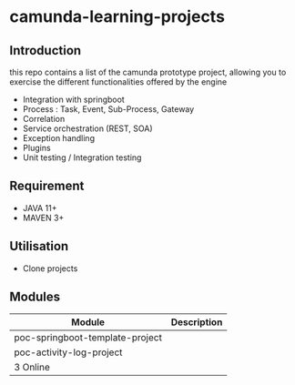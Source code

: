 # camunda-learning-projects


## Introduction
this repo contains a list of the camunda prototype project, allowing you to exercise the different functionalities offered by the engine

* Integration with springboot
* Process : Task, Event, Sub-Process, Gateway
* Correlation
* Service orchestration (REST, SOA)
* Exception handling
* Plugins
* Unit testing / Integration testing 


## Requirement
* JAVA 11+
* MAVEN 3+

## Utilisation
* Clone projects

## Modules
| Module                          |     Description                                            |
| -------------                   |  -------------------------------------------------------   | 
| poc-springboot-template-project |                                                            |   
| poc-activity-log-project        |                                                            |  
| 3 Online                        |                                                            |  
 